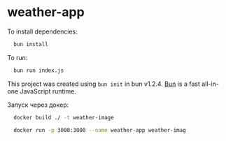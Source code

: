 # weather-app

To install dependencies:

```bash
  bun install
```

To run:

```bash
  bun run index.js
```

This project was created using `bun init` in bun v1.2.4. [Bun](https://bun.sh) is a fast all-in-one JavaScript runtime.


Запуск через докер:

```bash
  docker build ./ -t weather-image
```

```bash
  docker run -p 3000:3000 --name weather-app weather-imag
```